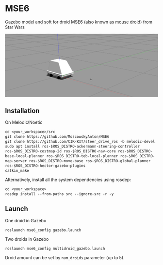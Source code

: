 # MSE6
Gazebo model and soft for droid MSE6 (also known as [mouse droid](https://starwars.fandom.com/wiki/MSE-6-series_repair_droid)) from Star Wars

![BD1 Gazebo](doc/MSE6.png)

## Installation
On Melodic\Noetic
```shell
cd <your_workspace>/src
git clone https://github.com/MoscowskyAnton/MSE6
git clone https://github.com/CIR-KIT/steer_drive_ros -b melodic-devel
sudo apt install ros-$ROS_DISTRO-ackermann-steering-controller ros-$ROS_DISTRO-costmap-2d ros-$ROS_DISTRO-nav-core ros-$ROS_DISTRO-base-local-planner ros-$ROS_DISTRO-teb-local-planner ros-$ROS_DISTRO-map-server ros-$ROS_DISTRO-move-base ros-$ROS_DISTRO-global-planner ros-$ROS_DISTRO-hector-gazebo-plugins
catkin_make
```

Alternatively, install all the system dependencies using rosdep:
```
cd <your_workspace>
rosdep install --from-paths src --ignore-src -r -y
```

## Launch
One droid in Gazebo
```
roslaunch mse6_config gazebo.launch
```

Two droids in Gazebo
```
roslaunch mse6_config multidroid_gazebo.launch
```
Droid amount can be set by `num_droids` parameter (up to 5).
